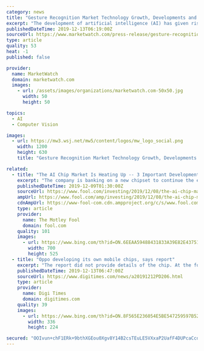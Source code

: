 ```yaml
---
category: news
title: "Gesture Recognition Market Technology Growth, Developments and Scope 2019"
excerpt: "The development of artificial intelligence (AI) has given rise to the gesture of recognition-based devices. Douwe Egberts has come up with an innovative machine, which was placed at the Tambo International Airport, to detect travelers who yawned or looked sleepy and dispense free cups of coffee. The company was able to take benefit of face ..."
publishedDateTime: 2019-12-13T06:19:00Z
sourceUrl: https://www.marketwatch.com/press-release/gesture-recognition-market-technology-growth-developments-and-scope-2019-2019-12-13
type: article
quality: 53
heat: -1
published: false

provider:
  name: MarketWatch
  domain: marketwatch.com
  images:
    - url: /assets/images/organizations/marketwatch.com-50x50.jpg
      width: 50
      height: 50

topics:
  - AI
  - Computer Vision

images:
  - url: https://mw3.wsj.net/mw5/content/logos/mw_logo_social.png
    width: 1200
    height: 630
    title: "Gesture Recognition Market Technology Growth, Developments and Scope 2019"

related:
  - title: "The AI Chip Market Is Heating Up -- 3 Important Developments You May Have Missed"
    excerpt: "The company is banking on a new chipset to continue the expansion of its Azure cloud operations with the development of a cutting-edge new processor -- the Colossus intelligent processing unit (IPU) -- in collaboration with British start-up Graphcore. The chips were developed from the ground up with an eye toward AI-centric tasks like facial ..."
    publishedDateTime: 2019-12-09T01:30:00Z
    sourceUrl: https://www.fool.com/investing/2019/12/08/the-ai-chip-market-is-heating-up-3-important-devel.aspx
    ampUrl: https://www.fool.com/amp/investing/2019/12/08/the-ai-chip-market-is-heating-up-3-important-devel.aspx
    cdnAmpUrl: https://www-fool-com.cdn.ampproject.org/c/s/www.fool.com/amp/investing/2019/12/08/the-ai-chip-market-is-heating-up-3-important-devel.aspx
    type: article
    provider:
      name: The Motley Fool
      domain: fool.com
    quality: 101
    images:
      - url: https://www.bing.com/th?id=ON.6EEAA59488431833A39E82E437510FE7
        width: 700
        height: 525
  - title: "Oppo developing its own mobile chips, says report"
    excerpt: "The report did not provide details of the chip. At the forum, which was held to mark the completion of Oppo's new office ... the company's future R&D push will be also eyeing the development of emerging technologies including 5G/6G, AI, AR and big data, Chen was quoted as saying. Liu, who also serves as dean of Oppo's research institute ..."
    publishedDateTime: 2019-12-13T06:47:00Z
    sourceUrl: https://www.digitimes.com/news/a20191212PD206.html
    type: article
    provider:
      name: Digi Times
      domain: digitimes.com
    quality: 39
    images:
      - url: https://www.bing.com/th?id=ON.8F565E236054E5BE547259597B52A997
        width: 336
        height: 224

secured: "OOIvun+chF1ERk+9bthXGEou0Xgv8Y14B2csTEuLE5VXxaP2UafF4DUPcaCcdYEOLrhSCILcEa31LmFiLpvZL7xe9hwcsJfmFL+Et6CJ+xXuoE4vLsstIoTeLUJEvL9xrQLdm/lOyWTcN2HuCTn/aTmisLPZ2oFEW8l6DgM2SyUVHV+9YFzxg51Miv+w6HBL3+dIgyh9iylgcjo0RdIg3+AzPjpg38zsm9EYPKlqWll/knLnlOTNRVfQleAs6KM90V60EnDzw+3DC3h5LcDgVA==;Am+DdUZi0E6DshfQbrKjlQ=="
---
```


